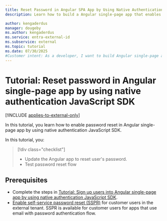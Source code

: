 ```yaml
---
title: Reset Password in Angular SPA App by Using Native Authentication JavaScript SDK
description: Learn how to build a Angular single-page app that enables users to reset their passwords by using native authentication JavaScript SDK.

author: kengaderdus
manager: dougeby
ms.author: kengaderdus
ms.service: entra-external-id
ms.subservice: external
ms.topic: tutorial
ms.date: 07/30/2025
#Customer intent: As a developer, I want to build Angular single-page application that uses native authentication JavaScript SDK so that I can sign in users with a username (email) and password or email with one-time passcode.
---
```


# Tutorial: Reset password in Angular single-page app by using native authentication JavaScript SDK

[!INCLUDE [applies-to-external-only](../external-id/includes/applies-to-external-only.md)]

In this tutorial, you learn how to enable password reset in Angular single-page app by using native authentication JavaScript SDK. 

In this tutorial, you:

>[!div class="checklist"]
>
> - Update the Angular app to reset user's password.
> - Test password reset flow


## Prerequisites

- Complete the steps in [Tutorial: Sign up users into Angular single-page app by using native authentication JavaScript SDK](tutorial-native-authentication-single-page-app-angular-sign-up.md).
- [Enable self-service password reset (SSPR)](../external-id/customers/how-to-enable-password-reset-customers.md) for customer users in the external tenant. SSPR is available for customer users for apps that use email with password authentication flow.